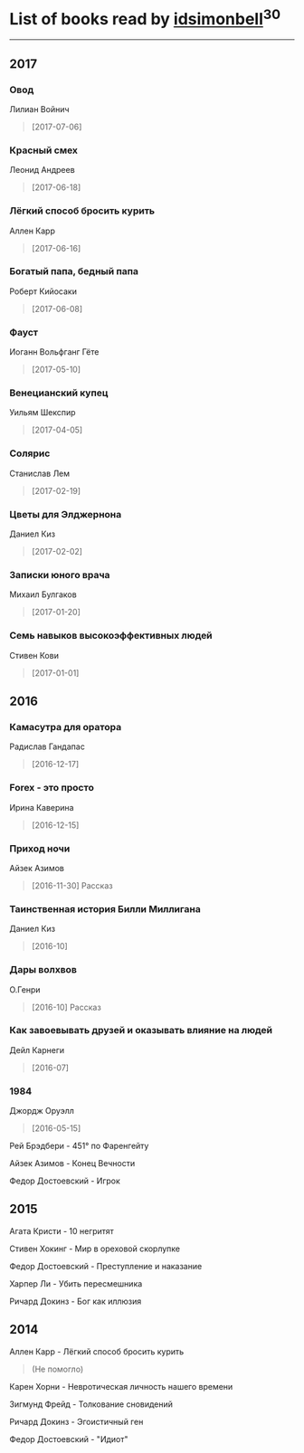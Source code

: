 # List of books read by [idsimonbell](http://vk.com/id380554090)<sup>30</sup>
---

## 2017

### Овод
Лилиан Войнич
> [2017-07-06] 


### Красный смех
Леонид Андреев
> [2017-06-18] 


### Лёгкий способ бросить курить
Аллен Карр
> [2017-06-16] 


### Богатый папа, бедный папа
Роберт Кийосаки
> [2017-06-08] 


### Фауст
Иоганн Вольфганг Гёте
> [2017-05-10] 


### Венецианский купец
Уильям Шекспир
> [2017-04-05] 


### Солярис
Станислав Лем
> [2017-02-19] 


### Цветы для Элджернона
Даниел Киз
> [2017-02-02] 


### Записки юного врача
Михаил Булгаков
> [2017-01-20] 


### Семь навыков высокоэффективных людей
Стивен Кови
> [2017-01-01] 



## 2016

### Камасутра для оратора
Радислав Гандапас
> [2016-12-17] 


### Forex - это просто
Ирина Каверина
> [2016-12-15] 


### Приход ночи
Айзек Азимов
> [2016-11-30] Рассказ


### Таинственная история Билли Миллигана
Даниел Киз
> [2016-10] 


### Дары волхвов
О.Генри
> [2016-10] Рассказ


### Как завоевывать друзей и оказывать влияние на людей
Дейл Карнеги
> [2016-07] 


### 1984
Джордж Оруэлл
> [2016-05-15] 


Рей Брэдбери - 451° по Фаренгейту


Айзек Азимов - Конец Вечности


Федор Достоевский - Игрок



## 2015

Агата Кристи - 10 негритят


Стивен Хокинг - Мир в ореховой скорлупке


Федор Достоевский - Преступление и наказание


Харпер Ли - Убить пересмешника


Ричард Докинз - Бог как иллюзия



## 2014

Аллен Карр - Лёгкий способ бросить курить
> (Не помогло)


Карен Хорни - Невротическая личность нашего времени


Зигмунд Фрейд - Толкование сновидений


Ричард Докинз - Эгоистичный ген


Федор Достоевский - "Идиот"



